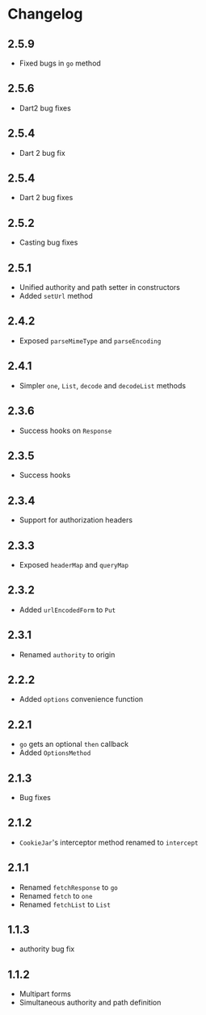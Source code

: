 # Changelog

## 2.5.9

+ Fixed bugs in `go` method

## 2.5.6

+ Dart2 bug fixes

## 2.5.4

+ Dart 2 bug fix

## 2.5.4

+ Dart 2 bug fixes

## 2.5.2

+ Casting bug fixes

## 2.5.1

+ Unified authority and path setter in constructors
+ Added `setUrl` method

## 2.4.2

+ Exposed `parseMimeType` and `parseEncoding`

## 2.4.1

+ Simpler `one`, `List`, `decode` and `decodeList` methods

## 2.3.6

+ Success hooks on `Response`

## 2.3.5

+ Success hooks

## 2.3.4

+ Support for authorization headers

## 2.3.3

+ Exposed `headerMap` and `queryMap`

## 2.3.2

+ Added `urlEncodedForm` to `Put`

## 2.3.1

+ Renamed `authority` to origin

## 2.2.2

+ Added `options` convenience function

## 2.2.1

+ `go` gets an optional `then` callback
+ Added `OptionsMethod`

## 2.1.3

+ Bug fixes

## 2.1.2

+ `CookieJar`'s interceptor method renamed to `intercept`

## 2.1.1

+ Renamed `fetchResponse` to `go`
+ Renamed `fetch` to `one`
+ Renamed `fetchList` to `List`

## 1.1.3

+ authority bug fix

## 1.1.2

+ Multipart forms
+ Simultaneous authority and path definition
